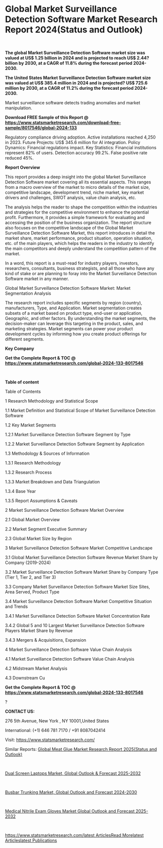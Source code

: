 <h1>Global Market Surveillance Detection Software Market Research Report 2024(Status and Outlook)</h1><br/><p><strong>The global Market Surveillance Detection Software market size was valued at US$ 1.25 billion in 2024 and is projected to reach US$ 2.44? billion by 2030, at a <strong>CAGR</strong> of 11.8% during the forecast period 2024-2030.</strong></p>
 
 
 
 <p><strong>The United States Market Surveillance Detection Software market size was valued at US$ 385.4 million in 2024 and is projected? US$ 725.6 million by 2030, at a <strong>CAGR</strong> of 11.2% during the forecast period 2024-2030.</strong></p>
 
 
 
 <p>Market surveillance software detects trading anomalies and market manipulation.</p>
 
 
 
 <p><strong>Download FREE Sample of this Report @ <a href="https://www.statsmarketresearch.com/download-free-sample/8017546/global-2024-133">https://www.statsmarketresearch.com/download-free-sample/8017546/global-2024-133</a></strong></p>
 
 
 
 <p>Regulatory compliance driving adoption. Active installations reached 4,250 in 2023. Future Projects: US$ 345.6 million for AI integration. Policy Dynamics: Financial regulations impact. Key Statistics: Financial institutions represent 82% of users. Detection accuracy 99.2%. False positive rate reduced 45%.</p>
 
 
 
 <p><strong>Report Overview</strong></p>
 
 
 
 <p>This report provides a deep insight into the global Market Surveillance Detection Software market covering all its essential aspects. This ranges from a macro overview of the market to micro details of the market size, competitive landscape, development trend, niche market, key market drivers and challenges, SWOT analysis, value chain analysis, etc.</p>
 
 
 
 <p>The analysis helps the reader to shape the competition within the industries and strategies for the competitive environment to enhance the potential profit. Furthermore, it provides a simple framework for evaluating and accessing the position of the business organization. The report structure also focuses on the competitive landscape of the Global Market Surveillance Detection Software Market, this report introduces in detail the market share, market performance, product situation, operation situation, etc. of the main players, which helps the readers in the industry to identify the main competitors and deeply understand the competition pattern of the market.</p>
 
 
 
 <p>In a word, this report is a must-read for industry players, investors, researchers, consultants, business strategists, and all those who have any kind of stake or are planning to foray into the Market Surveillance Detection Software market in any manner.</p>
 
 
 
 <p>Global Market Surveillance Detection Software Market: Market Segmentation Analysis</p>
 
 
 
 <p>The research report includes specific segments by region (country), manufacturers, Type, and Application. Market segmentation creates subsets of a market based on product type, end-user or application, Geographic, and other factors. By understanding the market segments, the decision-maker can leverage this targeting in the product, sales, and marketing strategies. Market segments can power your product development cycles by informing how you create product offerings for different segments.</p>
 
 
 
 <p><strong>Key Company</strong></p>
 
 
 
 <div><b>Get the Complete Report & TOC @ <a href="https://www.statsmarketresearch.com/global-2024-133-8017546">https://www.statsmarketresearch.com/global-2024-133-8017546</a></b></div>
 
 
 
 <p><br />
 
 <b>Table of content</b></p>
 
 
 
 <p>Table of Contents<br />
 
 1 Research Methodology and Statistical Scope<br />
 
 1.1 Market Definition and Statistical Scope of Market Surveillance Detection Software<br />
 
 1.2 Key Market Segments<br />
 
 1.2.1 Market Surveillance Detection Software Segment by Type<br />
 
 1.2.2 Market Surveillance Detection Software Segment by Application<br />
 
 1.3 Methodology & Sources of Information<br />
 
 1.3.1 Research Methodology<br />
 
 1.3.2 Research Process<br />
 
 1.3.3 Market Breakdown and Data Triangulation<br />
 
 1.3.4 Base Year<br />
 
 1.3.5 Report Assumptions & Caveats<br />
 
 2 Market Surveillance Detection Software Market Overview<br />
 
 2.1 Global Market Overview<br />
 
 2.2 Market Segment Executive Summary<br />
 
 2.3 Global Market Size by Region<br />
 
 3 Market Surveillance Detection Software Market Competitive Landscape<br />
 
 3.1 Global Market Surveillance Detection Software Revenue Market Share by Company (2019-2024)<br />
 
 3.2 Market Surveillance Detection Software Market Share by Company Type (Tier 1, Tier 2, and Tier 3)<br />
 
 3.3 Company Market Surveillance Detection Software Market Size Sites, Area Served, Product Type<br />
 
 3.4 Market Surveillance Detection Software Market Competitive Situation and Trends<br />
 
 3.4.1 Market Surveillance Detection Software Market Concentration Rate<br />
 
 3.4.2 Global 5 and 10 Largest Market Surveillance Detection Software Players Market Share by Revenue<br />
 
 3.4.3 Mergers & Acquisitions, Expansion<br />
 
 4 Market Surveillance Detection Software Value Chain Analysis<br />
 
 4.1 Market Surveillance Detection Software Value Chain Analysis<br />
 
 4.2 Midstream Market Analysis<br />
 
 4.3 Downstream Cu</p>
 
 
 
 <div><b>Get the Complete Report & TOC @ <a href="https://www.statsmarketresearch.com/global-2024-133-8017546">https://www.statsmarketresearch.com/global-2024-133-8017546</a></b></div>
 
 
 
 <p>? </p>
 
 
 
 <p><b>CONTACT US:</b><br />
 
 276 5th Avenue, New York , NY 10001,United States<br />
 
 International: (+1) 646 781 7170 / +91 8087042414<br />
 
 Visit: <a href="https://www.statsmarketresearch.com/">https://www.statsmarketresearch.com/</a><br />
 
 Similar Reports: <a href="https://www.statsmarketresearch.com/global-2024-133-8017546">Global Meat Glue Market Research Report 2025(Status and Outlook)</a><br />
 
 <br />
 
 <a href="https://www.statsmarketresearch.com/global-2024-133-8017546">Dual Screen Laptops Market, Global Outlook & Forecast 2025-2032</a><br />
 
 <br />
 
 <a href="https://www.statsmarketresearch.com/global-2024-133-8017546">Busbar Trunking Market, Global Outlook and Forecast 2024-2030</a><br />
 
 <br />
 
 <a href="https://www.statsmarketresearch.com/global-2024-133-8017546">Medical Nitrile Exam Gloves Market Global Outlook and Forecast 2025-2032 </a><br />
 
 <br />
 
 <a href="https://gyeongbokgung.com">https://www.statsmarketresearch.com/</a><a href="https://hallyeomaritime.com">latest Articles</a><a href="https://jingwansa.com">Read More</a><a href="https://nguoiviet.jp/">latest Articles</a><a href="https://www.intelmarketresearch.com/">latest Publications</a></p>